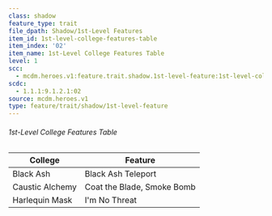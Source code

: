 ```yaml
---
class: shadow
feature_type: trait
file_dpath: Shadow/1st-Level Features
item_id: 1st-level-college-features-table
item_index: '02'
item_name: 1st-Level College Features Table
level: 1
scc:
  - mcdm.heroes.v1:feature.trait.shadow.1st-level-feature:1st-level-college-features-table
scdc:
  - 1.1.1:9.1.2.1:02
source: mcdm.heroes.v1
type: feature/trait/shadow/1st-level-feature
---
```


###### 1st-Level College Features Table

| College         | Feature                    |
| --------------- | -------------------------- |
| Black Ash       | Black Ash Teleport         |
| Caustic Alchemy | Coat the Blade, Smoke Bomb |
| Harlequin Mask  | I'm No Threat              |
